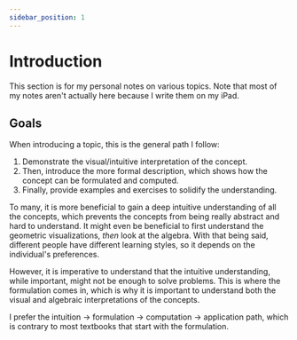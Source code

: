 ```yaml
---
sidebar_position: 1
---
```

# Introduction

This section is for my personal notes on various topics. Note that most of my notes aren't actually here because I write them on my iPad.

## Goals

When introducing a topic, this is the general path I follow:

1. Demonstrate the visual/intuitive interpretation of the concept.
2. Then, introduce the more formal description, which shows how the concept can be formulated and computed.
3. Finally, provide examples and exercises to solidify the understanding.

To many, it is more beneficial to gain a deep intuitive understanding of all the concepts, which prevents the concepts from being really abstract and hard to understand.
It might even be beneficial to first understand the geometric visualizations, _then_ look at the algebra.
With that being said, different people have different learning styles, so it depends on the individual's preferences.

However, it is imperative to understand that the intuitive understanding, while important, might not be enough to solve problems.
This is where the formulation comes in, which is why it is important to understand both the visual and algebraic interpretations of the concepts.

I prefer the intuition &rarr; formulation &rarr; computation &rarr; application path, which is contrary to most textbooks that start with the formulation.
